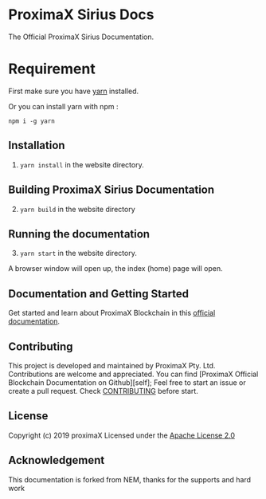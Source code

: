# ProximaX Sirius Docs

The Official ProximaX Sirius Documentation.

# Requirement

First make sure you have [yarn](https://yarnpkg.com/en/docs/install) installed.

Or you can install yarn with npm :

```
npm i -g yarn
```

## Installation

1. `yarn install` in the website directory.

## Building ProximaX Sirius Documentation

2. `yarn build` in the website directory  

## Running the documentation

3. `yarn start` in the website directory.

A browser window will open up, the index (home) page will open.

## Documentation and Getting Started

Get started and learn about ProximaX Blockchain in this [official documentation]().

## Contributing

This project is developed and maintained by ProximaX Pty. Ltd. Contributions are welcome and appreciated. You can find [ProximaX Official Blockchain Documentation on Github][self];
Feel free to start an issue or create a pull request. Check [CONTRIBUTING](CONTRIBUTING.md) before start.

## License

Copyright (c) 2019 proximaX
Licensed under the [Apache License 2.0](LICENSE)

## Acknowledgement

This documentation is forked from NEM, thanks for the supports and hard work
